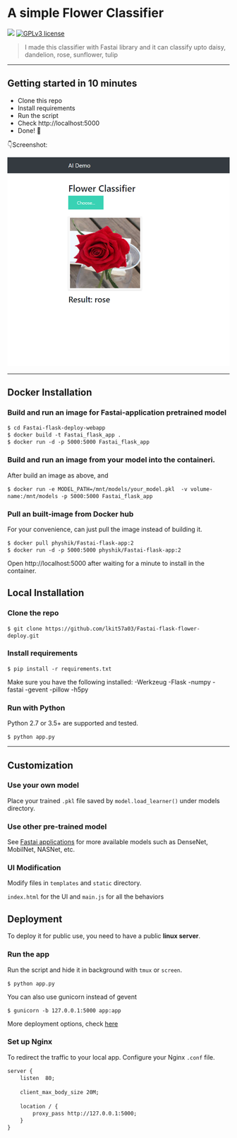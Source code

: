 # A simple Flower Classifier

[![](https://img.shields.io/badge/python-2.7%2C%203.5%2B-green.svg)]()
[![GPLv3 license](https://img.shields.io/badge/License-GPLv3-blue.svg)](http://perso.crans.org/besson/LICENSE.html)

> I made this classifier with Fastai library and it can classify upto daisy, dandelion, rose, sunflower, tulip

------------------

## Getting started in 10 minutes

- Clone this repo
- Install requirements
- Run the script
- Check http://localhost:5000
- Done! :tada:

:point_down:Screenshot:

<p align="center">
  <img src="static/assets/Capture.PNG" width="600px" alt="">
</p>

------------------

## Docker Installation

### Build and run an image for Fastai-application pretrained model
```shell
$ cd Fastai-flask-deploy-webapp
$ docker build -t Fastai_flask_app .
$ docker run -d -p 5000:5000 Fastai_flask_app
```

### Build and run an image from your model into the containeri.
After build an image as above, and
```shell
$ docker run -e MODEL_PATH=/mnt/models/your_model.pkl  -v volume-name:/mnt/models -p 5000:5000 Fastai_flask_app
```

### Pull an built-image from Docker hub
For your convenience, can just pull the image instead of building it.
```shell
$ docker pull physhik/Fastai-flask-app:2
$ docker run -d -p 5000:5000 physhik/Fastai-flask-app:2
```
Open http://localhost:5000 after waiting for a minute to install in the container.


## Local Installation

### Clone the repo
```shell
$ git clone https://github.com/lkit57a03/Fastai-flask-flower-deploy.git
```

### Install requirements

```shell
$ pip install -r requirements.txt
```

Make sure you have the following installed:
-Werkzeug
-Flask
-numpy
-fastai
-gevent
-pillow
-h5py

### Run with Python

Python 2.7 or 3.5+ are supported and tested.

```shell
$ python app.py
```


------------------

## Customization

### Use your own model

Place your trained `.pkl` file saved by `model.load_learner()` under models directory.


### Use other pre-trained model

See [Fastai applications](https://Fastai.io/) for more available models such as DenseNet, MobilNet, NASNet, etc.

### UI Modification

Modify files in `templates` and `static` directory.

`index.html` for the UI and `main.js` for all the behaviors

## Deployment

To deploy it for public use, you need to have a public **linux server**.

### Run the app

Run the script and hide it in background with `tmux` or `screen`.
```
$ python app.py
```

You can also use gunicorn instead of gevent
```
$ gunicorn -b 127.0.0.1:5000 app:app
```

More deployment options, check [here](http://flask.pocoo.org/docs/0.12/deploying/wsgi-standalone/)

### Set up Nginx

To redirect the traffic to your local app.
Configure your Nginx `.conf` file.
```
server {
    listen  80;

    client_max_body_size 20M;

    location / {
        proxy_pass http://127.0.0.1:5000;
    }
}
```